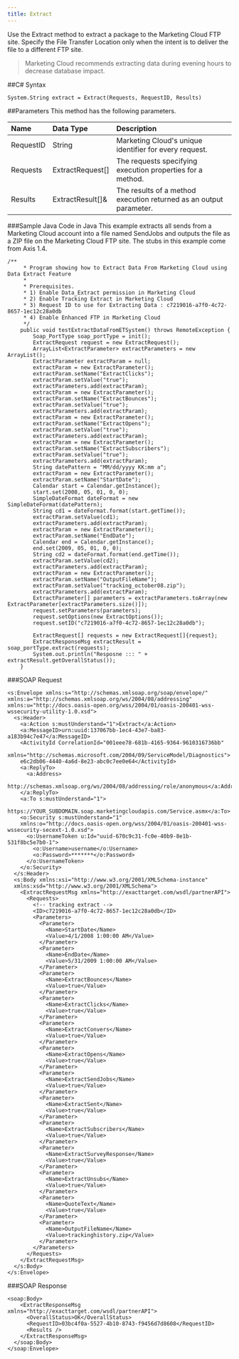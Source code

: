 ```yaml
---
title: Extract
---
```

Use the Extract method to extract a package to the Marketing Cloud FTP site. Specify the File Transfer Location only when the intent is to deliver the file to a different FTP site.
>Marketing Cloud recommends extracting data during evening hours to decrease database impact.

##C# Syntax
```
System.String extract = Extract(Requests, RequestID, Results)
```

##Parameters
This method has the following parameters.
<table class="table table-hover"><thead align="left"><tr><th>Name</th><th>Data Type</th><th>Description</th></tr></thead><tbody>
<tr><td>RequestID</td><td>String</td><td>Marketing Cloud's unique identifier for every request.</td></tr>
<tr><td>Requests</td><td>ExtractRequest[]</td><td>The requests specifying execution properties for a method.</td></tr>
<tr><td>Results</td><td>ExtractResult[]&</td><td>The results of a method execution returned as an output parameter.</td></tr>
</tbody></table>

###Sample Java Code in Java
This example extracts all sends from a Marketing Cloud account into a file named SendJobs and outputs the file as a ZIP file on the Marketing Cloud FTP site. The stubs in this example come from Axis 1.4.
```
/**
     * Program showing how to Extract Data From Marketing Cloud using Data Extract Feature
     *
     * Prerequisites.
     * 1) Enable Data_Extract permission in Marketing Cloud
     * 2) Enable Tracking Extract in Marketing Cloud
     * 3) Request ID to use for Extracting Data : c7219016-a7f0-4c72-8657-1ec12c28a0db
     * 4) Enable Enhanced FTP in Marketing Cloud
     */
    public void testExtractDataFromETSystem() throws RemoteException {
        Soap_PortType soap_portType = init();
        ExtractRequest request = new ExtractRequest();
        ArrayList<ExtractParameter> extractParameters = new ArrayList();
        ExtractParameter extractParam = null;
        extractParam = new ExtractParameter();
        extractParam.setName("ExtractClicks");
        extractParam.setValue("true");
        extractParameters.add(extractParam);
        extractParam = new ExtractParameter();
        extractParam.setName("ExtractBounces");
        extractParam.setValue("true");
        extractParameters.add(extractParam);
        extractParam = new ExtractParameter();
        extractParam.setName("ExtractOpens");
        extractParam.setValue("true");
        extractParameters.add(extractParam);
        extractParam = new ExtractParameter();
        extractParam.setName("ExtractSubscribers");
        extractParam.setValue("true");
        extractParameters.add(extractParam);
        String datePattern = "MM/dd/yyyy KK:mm a";
        extractParam = new ExtractParameter();
        extractParam.setName("StartDate");
        Calendar start = Calendar.getInstance();
        start.set(2008, 05, 01, 0, 0);
        SimpleDateFormat dateFormat = new SimpleDateFormat(datePattern);
        String cd1 = dateFormat.format(start.getTime());
        extractParam.setValue(cd1);
        extractParameters.add(extractParam);
        extractParam = new ExtractParameter();
        extractParam.setName("EndDate");
        Calendar end = Calendar.getInstance();
        end.set(2009, 05, 01, 0, 0);
        String cd2 = dateFormat.format(end.getTime());
        extractParam.setValue(cd2);
        extractParameters.add(extractParam);
        extractParam = new ExtractParameter();
        extractParam.setName("OutputFileName");
        extractParam.setValue("tracking_october08.zip");
        extractParameters.add(extractParam);
        ExtractParameter[] parameters = extractParameters.toArray(new ExtractParameter[extractParameters.size()]);
        request.setParameters(parameters);
        request.setOptions(new ExtractOptions());
        request.setID("c7219016-a7f0-4c72-8657-1ec12c28a0db");

        ExtractRequest[] requests = new ExtractRequest[]{request};
        ExtractResponseMsg extractResult = soap_portType.extract(requests);
        System.out.println("Resposne ::: " + extractResult.getOverallStatus());
    }
```
###SOAP Request
```
<s:Envelope xmlns:s="http://schemas.xmlsoap.org/soap/envelope/"
xmlns:a="http://schemas.xmlsoap.org/ws/2004/08/addressing"
xmlns:u="http://docs.oasis-open.org/wss/2004/01/oasis-200401-wss-wssecurity-utility-1.0.xsd">
  <s:Header>
    <a:Action s:mustUnderstand="1">Extract</a:Action>
    <a:MessageID>urn:uuid:137067bb-1ec4-43e7-ba83-a183b94c7e47</a:MessageID>
    <ActivityId CorrelationId="001eee78-681b-4165-9364-9610316736bb"
    xmlns="http://schemas.microsoft.com/2004/09/ServiceModel/Diagnostics">
    e6c2db06-4440-4a6d-8e23-abc0c7ee0e64</ActivityId>
    <a:ReplyTo>
      <a:Address>
      http://schemas.xmlsoap.org/ws/2004/08/addressing/role/anonymous</a:Address>
    </a:ReplyTo>
    <a:To s:mustUnderstand="1">
    https://YOUR_SUBDOMAIN.soap.marketingcloudapis.com/Service.asmx</a:To>
    <o:Security s:mustUnderstand="1"
    xmlns:o="http://docs.oasis-open.org/wss/2004/01/oasis-200401-wss-wssecurity-secext-1.0.xsd">
      <o:UsernameToken u:Id="uuid-670c9c31-fc0e-40b9-8e1b-531f8bc5e7b0-1">
        <o:Username>username</o:Username>
        <o:Password>*******</o:Password>
      </o:UsernameToken>
    </o:Security>
  </s:Header>
  <s:Body xmlns:xsi="http://www.w3.org/2001/XMLSchema-instance"
  xmlns:xsd="http://www.w3.org/2001/XMLSchema">
    <ExtractRequestMsg xmlns="http://exacttarget.com/wsdl/partnerAPI">
      <Requests>
        <!-- tracking extract -->
        <ID>c7219016-a7f0-4c72-8657-1ec12c28a0db</ID>
        <Parameters>
          <Parameter>
            <Name>StartDate</Name>
            <Value>4/1/2008 1:00:00 AM</Value>
          </Parameter>
          <Parameter>
            <Name>EndDate</Name>
            <Value>5/31/2009 1:00:00 AM</Value>
          </Parameter>
          <Parameter>
            <Name>ExtractBounces</Name>
            <Value>true</Value>
          </Parameter>
          <Parameter>
            <Name>ExtractClicks</Name>
            <Value>true</Value>
          </Parameter>
          <Parameter>
            <Name>ExtractConvers</Name>
            <Value>true</Value>
          </Parameter>
          <Parameter>
            <Name>ExtractOpens</Name>
            <Value>true</Value>
          </Parameter>
          <Parameter>
            <Name>ExtractSendJobs</Name>
            <Value>true</Value>
          </Parameter>
          <Parameter>
            <Name>ExtractSent</Name>
            <Value>true</Value>
          </Parameter>
          <Parameter>
            <Name>ExtractSubscribers</Name>
            <Value>true</Value>
          </Parameter>
          <Parameter>
            <Name>ExtractSurveyResponse</Name>
            <Value>true</Value>
          </Parameter>
          <Parameter>
            <Name>ExtractUnsubs</Name>
            <Value>true</Value>
          </Parameter>
          <Parameter>
            <Name>QuoteText</Name>
            <Value>true</Value>
          </Parameter>
          <Parameter>
            <Name>OutputFileName</Name>
            <Value>trackinghistory.zip</Value>
          </Parameter>
        </Parameters>
      </Requests>
    </ExtractRequestMsg>
  </s:Body>
</s:Envelope>
```
###SOAP Response
```
<soap:Body>
    <ExtractResponseMsg xmlns="http://exacttarget.com/wsdl/partnerAPI">
      <OverallStatus>OK</OverallStatus>
      <RequestID>03bc4f0a-5527-4b10-8743-f9456d7d8608</RequestID>
      <Results />
    </ExtractResponseMsg>
  </soap:Body>
</soap:Envelope>
```
